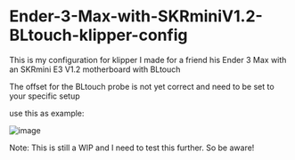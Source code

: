 # Ender-3-Max-with-SKRminiV1.2-BLtouch-klipper-config
This is my configuration for klipper I made for a friend his Ender 3 Max with an SKRmini E3 V1.2 motherboard with BLtouch


The offset for the BLtouch probe is not yet correct and need to be set to your specific setup

use this as example:


![image](https://user-images.githubusercontent.com/72894150/152224077-444793e1-d42b-467b-ac36-6629610c75f2.png)

Note:
This is still a WIP and I need to test this further. So be aware!

